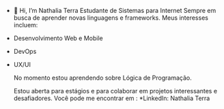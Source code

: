 - 👋 Hi, I’m Nathalia Terra
Estudante de Sistemas para Internet
Sempre em busca de aprender novas linguagens e frameworks.
Meus interesses incluem:
- Desenvolvimento Web e Mobile
- DevOps
- UX/UI

  No momento estou aprendendo sobre Lógica de Programação.

  Estou aberta para estágios e para colaborar em projetos interessantes e desafiadores.
  Você pode me encontrar em :
  *LinkedIn: Nathalia Terra
  
<!---
NathaliaTerra/NathaliaTerra is a ✨ special ✨ repository because its `README.md` (this file) appears on your GitHub profile.
You can click the Preview link to take a look at your changes.
--->
